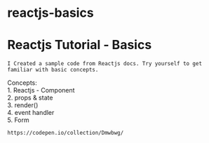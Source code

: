 # reactjs-basics

# Reactjs Tutorial - Basics 
    I Created a sample code from Reactjs docs. Try yourself to get familiar with basic concepts.
    
Concepts:    
    1. Reactjs - Component       
    2. props & state      
    3. render()        
    4. event handler      
    5. Form    
    
    https://codepen.io/collection/Dmwbwg/
